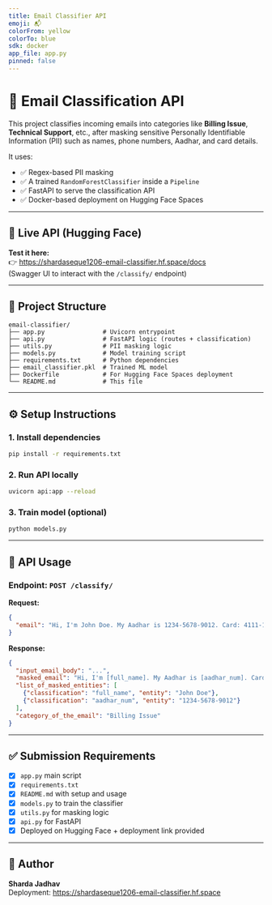 ```yaml
---
title: Email Classifier API
emoji: 📬
colorFrom: yellow
colorTo: blue
sdk: docker
app_file: app.py
pinned: false
---
```


# 📧 Email Classification API

This project classifies incoming emails into categories like **Billing Issue**, **Technical Support**, etc., after masking sensitive Personally Identifiable Information (PII) such as names, phone numbers, Aadhar, and card details.

It uses:
- ✅ Regex-based PII masking
- ✅ A trained `RandomForestClassifier` inside a `Pipeline`
- ✅ FastAPI to serve the classification API
- ✅ Docker-based deployment on Hugging Face Spaces

---

## 🔗 Live API (Hugging Face)

**Test it here:**  
👉 https://shardaseque1206-email-classifier.hf.space/docs  
(Swagger UI to interact with the `/classify/` endpoint)

---

## 📂 Project Structure

```
email-classifier/
├── app.py                # Uvicorn entrypoint
├── api.py                # FastAPI logic (routes + classification)
├── utils.py              # PII masking logic
├── models.py             # Model training script
├── requirements.txt      # Python dependencies
├── email_classifier.pkl  # Trained ML model
├── Dockerfile            # For Hugging Face Spaces deployment
└── README.md             # This file
```

---

## ⚙️ Setup Instructions

### 1. Install dependencies

```bash
pip install -r requirements.txt
```

### 2. Run API locally

```bash
uvicorn api:app --reload
```

### 3. Train model (optional)

```bash
python models.py
```

---

## 🧪 API Usage

### Endpoint: `POST /classify/`

**Request:**

```json
{
  "email": "Hi, I'm John Doe. My Aadhar is 1234-5678-9012. Card: 4111-1111-1111-1111"
}
```

**Response:**

```json
{
  "input_email_body": "...",
  "masked_email": "Hi, I'm [full_name]. My Aadhar is [aadhar_num]. Card: [credit_debit_no]",
  "list_of_masked_entities": [
    {"classification": "full_name", "entity": "John Doe"},
    {"classification": "aadhar_num", "entity": "1234-5678-9012"}
  ],
  "category_of_the_email": "Billing Issue"
}
```

---

## ✅ Submission Requirements

- [x] `app.py` main script
- [x] `requirements.txt`
- [x] `README.md` with setup and usage
- [x] `models.py` to train the classifier
- [x] `utils.py` for masking logic
- [x] `api.py` for FastAPI
- [x] Deployed on Hugging Face + deployment link provided

---

## 🧠 Author

**Sharda Jadhav**  
Deployment: https://shardaseque1206-email-classifier.hf.space
